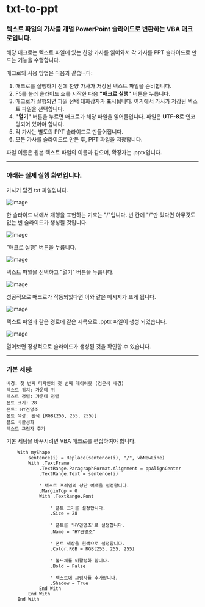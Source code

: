 # txt-to-ppt
### 텍스트 파일의 가사를 개별 PowerPoint 슬라이드로 변환하는 VBA 매크로입니다.

해당 매크로는 텍스트 파일에 있는 찬양 가사를 읽어와서 각 가사를 PPT 슬라이드로 만드는 기능을 수행합니다.

매크로의 사용 방법은 다음과 같습니다:
1. 매크로를 실행하기 전에 찬양 가사가 저장된 텍스트 파일을 준비합니다.
2. F5를 눌러 슬라이드 쇼를 시작한 다음 **"매크로 실행"** 버튼을 누릅니다.
3. 매크로가 실행되면 파일 선택 대화상자가 표시됩니다. 여기에서 가사가 저장된 텍스트 파일을 선택합니다.
4. **"열기"** 버튼을 누르면 매크로가 해당 파일을 읽어들입니다. 파일은 **UTF-8**로 인코딩되어 있어야 합니다.
5. 각 가사는 별도의 PPT 슬라이드로 만들어집니다.
6. 모든 가사를 슬라이드로 만든 후, PPT 파일을 저장합니다.

파일 이름은 원본 텍스트 파일의 이름과 같으며, 확장자는 .pptx입니다.

---

### 아래는 실제 실행 화면입니다.

가사가 담긴 txt 파일입니다.

![image](https://github.com/togetherwelove/txt-to-ppt/assets/70801530/69164cde-a2a4-4cee-b73c-4463d5e78217)

한 슬라이드 내에서 개행을 표현하는 기호는 "/"입니다.
빈 칸에 "/"만 있다면 아무것도 없는 빈 슬라이드가 생성될 것입니다.

![image](https://github.com/togetherwelove/txt-to-ppt/assets/70801530/3d4b783a-e8bd-4995-b8d0-6ae104b84c2c)

"매크로 실행" 버튼을 누릅니다.

![image](https://github.com/togetherwelove/txt-to-ppt/assets/70801530/3a82f2ec-908f-4853-8299-ec461f75e495)

텍스트 파일을 선택하고 "열기" 버튼을 누릅니다.

![image](https://github.com/togetherwelove/txt-to-ppt/assets/70801530/c38e0902-be60-4e5c-9bb2-2075d71ad1e1)

성공적으로 매크로가 작동되었다면 이와 같은 메시지가 뜨게 됩니다.

![image](https://github.com/togetherwelove/txt-to-ppt/assets/70801530/90063d0a-1aa7-4db5-8c98-edbbd48ecc93)

텍스트 파일과 같은 경로에 같은 제목으로 .pptx 파일이 생성 되었습니다.

![image](https://github.com/togetherwelove/txt-to-ppt/assets/70801530/787dad8f-32b4-4f4d-8eed-ea4dd8f52efb)

열어보면 정상적으로 슬라이드가 생성된 것을 확인할 수 있습니다.

---

### 기본 세팅:

```
배경: 첫 번째 디자인의 첫 번째 레이아웃 (검은색 배경)
텍스트 위치: 가운데 위
텍스트 정렬: 가운데 정렬
폰트 크기: 28
폰트: HY견명조
폰트 색상: 흰색 [RGB(255, 255, 255)]
볼드 비활성화
텍스트 그림자 추가
```

기본 세팅을 바꾸시려면 VBA 매크로를 편집하여야 합니다.

```
    With myShape
        sentence(i) = Replace(sentence(i), "/", vbNewLine)
        With .TextFrame
            .TextRange.ParagraphFormat.Alignment = ppAlignCenter
            .TextRange.Text = sentence(i)

            ' 텍스트 프레임의 상단 여백을 설정합니다.
            .MarginTop = 0
            With .TextRange.Font

                ' 폰트 크기를 설정합니다.
                .Size = 28

                ' 폰트를 'HY견명조'로 설정합니다.
                .Name = "HY견명조"

                ' 폰트 색상을 흰색으로 설정합니다.
                .Color.RGB = RGB(255, 255, 255)

                ' 볼드체를 비활성화 합니다.
                .Bold = False

                ' 텍스트에 그림자를 추가합니다.
                .Shadow = True
            End With
        End With
    End With
```
